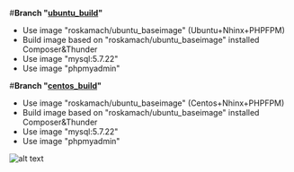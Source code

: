 #**Branch "[ubuntu_build](https://github.com/ros-kamach/thunder-nginx-phpfpm/tree/ubuntu_build)"**
   - Use image "roskamach/ubuntu_baseimage" (Ubuntu+Nhinx+PHPFPM)
   - Build image based on "roskamach/ubuntu_baseimage" installed Composer&Thunder 
   - Use image "mysql:5.7.22"
   - Use image "phpmyadmin"
   
#**Branch "[centos_build](https://github.com/ros-kamach/thunder-nginx-phpfpm/tree/centos_build)"**
   - Use image "roskamach/ubuntu_baseimage" (Centos+Nhinx+PHPFPM)
   - Build image based on "roskamach/ubuntu_baseimage" installed Composer&Thunder 
   - Use image "mysql:5.7.22"
   - Use image "phpmyadmin"
   

![alt text](https://www.drupal.org/files/Thunder_WBM_20160126.png)
